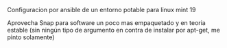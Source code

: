 Configuracion por ansible de un entorno potable para linux mint 19

Aprovecha Snap para software un poco mas empaquetado y en teoria estable
(sin ningún tipo de argumento en contra de instalar por apt-get, me pinto solamente)